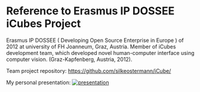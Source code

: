 # Reference to Erasmus IP DOSSEE iCubes Project

Erasmus IP DOSSEE ( Developing Open Source Enterprise in Europe ) of 2012 at
university of FH Joanneum, Graz, Austria. Member of iCubes development team, which developed
novel human-computer interface using computer vision. (Graz-Kapfenberg, Austria, 2012).

Team project repository: https://github.com/silkeostermann/iCube/

My personal presentation:
[![presentation](https://img.youtube.com/vi/VPSaAinH_WY/0.jpg)](https://youtu.be/VPSaAinH_WY?t=395)

